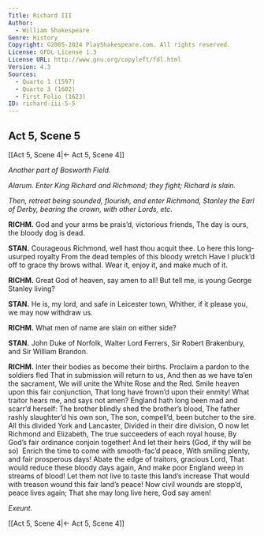 ```yaml
---
Title: Richard III
Author: 
  - William Shakespeare
Genre: History
Copyright: ©2005-2024 PlayShakespeare.com. All rights reserved.
License: GFDL License 1.3
License URL: http://www.gnu.org/copyleft/fdl.html
Version: 4.3
Sources:
  - Quarto 1 (1597)
  - Quarto 3 (1602)
  - First Folio (1623)
ID: richard-iii-5-5
---
```


## Act 5, Scene 5
[[Act 5, Scene 4|← Act 5, Scene 4]]

*Another part of Bosworth Field.*

*Alarum. Enter King Richard and Richmond; they fight; Richard is slain.*

*Then, retreat being sounded, flourish, and enter Richmond, Stanley the Earl of Derby, bearing the crown, with other Lords, etc.*

**RICHM.**
God and your arms be prais’d, victorious friends,
The day is ours, the bloody dog is dead.

**STAN.**
Courageous Richmond, well hast thou acquit thee.
Lo here this long-usurped royalty
From the dead temples of this bloody wretch
Have I pluck’d off to grace thy brows withal.
Wear it, enjoy it, and make much of it.

**RICHM.**
Great God of heaven, say amen to all!
But tell me, is young George Stanley living?

**STAN.**
He is, my lord, and safe in Leicester town,
Whither, if it please you, we may now withdraw us.

**RICHM.**
What men of name are slain on either side?

**STAN.**
John Duke of Norfolk, Walter Lord Ferrers,
Sir Robert Brakenbury, and Sir William Brandon.

**RICHM.**
Inter their bodies as become their births.
Proclaim a pardon to the soldiers fled
That in submission will return to us,
And then as we have ta’en the sacrament,
We will unite the White Rose and the Red.
Smile heaven upon this fair conjunction,
That long have frown’d upon their enmity!
What traitor hears me, and says not amen?
England hath long been mad and scarr’d herself:
The brother blindly shed the brother’s blood,
The father rashly slaughter’d his own son,
The son, compell’d, been butcher to the sire.
All this divided York and Lancaster,
Divided in their dire division,
O now let Richmond and Elizabeth,
The true succeeders of each royal house,
By God’s fair ordinance conjoin together!
And let their heirs (God, if thy will be so) 
Enrich the time to come with smooth-fac’d peace,
With smiling plenty, and fair prosperous days!
Abate the edge of traitors, gracious Lord,
That would reduce these bloody days again,
And make poor England weep in streams of blood!
Let them not live to taste this land’s increase
That would with treason wound this fair land’s peace!
Now civil wounds are stopp’d, peace lives again;
That she may long live here, God say amen!

*Exeunt.*

[[Act 5, Scene 4|← Act 5, Scene 4]]